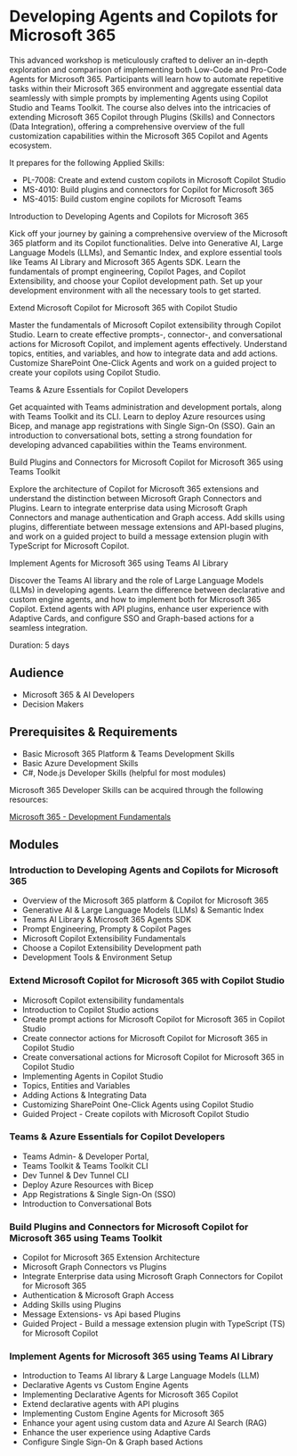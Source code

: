 # Developing Agents and Copilots for Microsoft 365

This advanced workshop is meticulously crafted to deliver an in-depth exploration and comparison of implementing both Low-Code and Pro-Code Agents for Microsoft 365. Participants will learn how to automate repetitive tasks within their Microsoft 365 environment and aggregate essential data seamlessly with simple prompts by implementing Agents using Copilot Studio and Teams Toolkit. The course also delves into the intricacies of extending Microsoft 365 Copilot through Plugins (Skills) and Connectors (Data Integration), offering a comprehensive overview of the full customization capabilities within the Microsoft 365 Copilot and Agents ecosystem.

It prepares for the following Applied Skills:

- PL-7008: Create and extend custom copilots in Microsoft Copilot Studio
- MS-4010: Build plugins and connectors for Copilot for Microsoft 365
- MS-4015: Build custom engine copilots for Microsoft Teams

Introduction to Developing Agents and Copilots for Microsoft 365

Kick off your journey by gaining a comprehensive overview of the Microsoft 365 platform and its Copilot functionalities. Delve into Generative AI, Large Language Models (LLMs), and Semantic Index, and explore essential tools like Teams AI Library and Microsoft 365 Agents SDK. Learn the fundamentals of prompt engineering, Copilot Pages, and Copilot Extensibility, and choose your Copilot development path. Set up your development environment with all the necessary tools to get started.

Extend Microsoft Copilot for Microsoft 365 with Copilot Studio

Master the fundamentals of Microsoft Copilot extensibility through Copilot Studio. Learn to create effective prompts-, connector-, and conversational actions for Microsoft Copilot, and implement agents effectively. Understand topics, entities, and variables, and how to integrate data and add actions. Customize SharePoint One-Click Agents and work on a guided project to create your copilots using Copilot Studio.

Teams & Azure Essentials for Copilot Developers

Get acquainted with Teams administration and development portals, along with Teams Toolkit and its CLI. Learn to deploy Azure resources using Bicep, and manage app registrations with Single Sign-On (SSO). Gain an introduction to conversational bots, setting a strong foundation for developing advanced capabilities within the Teams environment.

Build Plugins and Connectors for Microsoft Copilot for Microsoft 365 using Teams Toolkit

Explore the architecture of Copilot for Microsoft 365 extensions and understand the distinction between Microsoft Graph Connectors and Plugins. Learn to integrate enterprise data using Microsoft Graph Connectors and manage authentication and Graph access. Add skills using plugins, differentiate between message extensions and API-based plugins, and work on a guided project to build a message extension plugin with TypeScript for Microsoft Copilot.

Implement Agents for Microsoft 365 using Teams AI Library

Discover the Teams AI library and the role of Large Language Models (LLMs) in developing agents. Learn the difference between declarative and custom engine agents, and how to implement both for Microsoft 365 Copilot. Extend agents with API plugins, enhance user experience with Adaptive Cards, and configure SSO and Graph-based actions for a seamless integration.

Duration: 5 days

## Audience

- Microsoft 365 & AI Developers 
- Decision Makers

## Prerequisites & Requirements

- Basic Microsoft 365 Platform & Teams Development Skills
- Basic Azure Development Skills
- C#, Node.js Developer Skills (helpful for most modules)

Microsoft 365 Developer Skills can be acquired through the following resources:

[Microsoft 365 - Development Fundamentals](http://<URL_TO_CLASS>)

## Modules

### Introduction to Developing Agents and Copilots for Microsoft 365

- Overview of the Microsoft 365 platform & Copilot for Microsoft 365
- Generative AI & Large Language Models (LLMs) & Semantic Index
- Teams AI Library & Microsoft 365 Agents SDK
- Prompt Engineering, Prompty & Copilot Pages
- Microsoft Copilot Extensibility Fundamentals
- Choose a Copilot Extensibility Development path
- Development Tools & Environment Setup

### Extend Microsoft Copilot for Microsoft 365 with Copilot Studio

- Microsoft Copilot extensibility fundamentals
- Introduction to Copilot Studio actions
- Create prompt actions for Microsoft Copilot for Microsoft 365 in Copilot Studio
- Create connector actions for Microsoft Copilot for Microsoft 365 in Copilot Studio
- Create conversational actions for Microsoft Copilot for Microsoft 365 in Copilot Studio
- Implementing Agents in Copilot Studio
- Topics, Entities and Variables
- Adding Actions & Integrating Data
- Customizing SharePoint One-Click Agents using Copilot Studio
- Guided Project - Create copilots with Microsoft Copilot Studio

### Teams & Azure Essentials for Copilot Developers

- Teams Admin- & Developer Portal, 
- Teams Toolkit & Teams Toolkit CLI
- Dev Tunnel & Dev Tunnel CLI
- Deploy Azure Resources with Bicep
- App Registrations & Single Sign-On (SSO)
- Introduction to Conversational Bots

### Build Plugins and Connectors for Microsoft Copilot for Microsoft 365 using Teams Toolkit

- Copilot for Microsoft 365 Extension Architecture
- Microsoft Graph Connectors vs Plugins
- Integrate Enterprise data using Microsoft Graph Connectors for Copilot for Microsoft 365
- Authentication & Microsoft Graph Access
- Adding Skills using Plugins
- Message Extensions- vs Api based Plugins
- Guided Project - Build a message extension plugin with TypeScript (TS) for Microsoft Copilot

### Implement Agents for Microsoft 365 using Teams AI Library

- Introduction to Teams AI library & Large Language Models (LLM)
- Declarative Agents vs Custom Engine Agents
- Implementing Declarative Agents for Microsoft 365 Copilot
- Extend declarative agents with API plugins
- Implementing Custom Engine Agents for Microsoft 365
- Enhance your agent using custom data and Azure AI Search (RAG)
- Enhance the user experience using Adaptive Cards
- Configure Single Sign-On & Graph based Actions